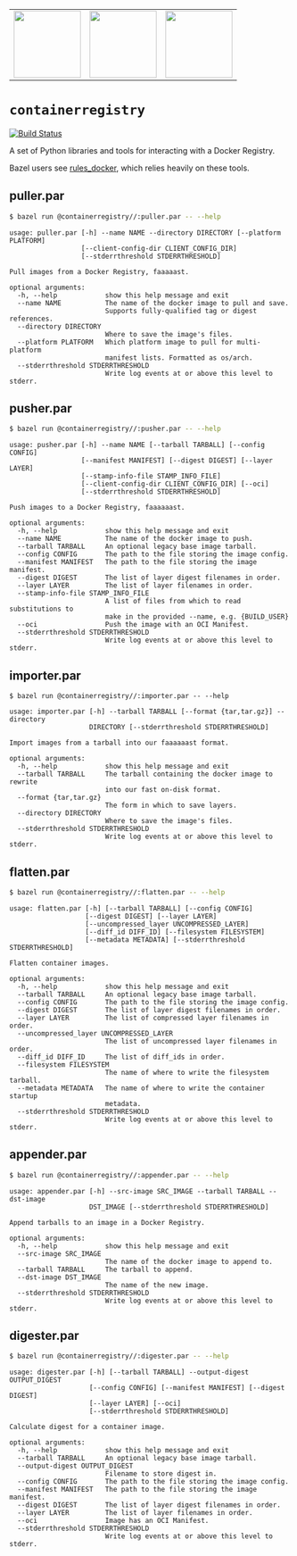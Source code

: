 <table><tr>
<td>
  <a href="https://gcr.io">
    <img src="https://avatars2.githubusercontent.com/u/1342004?s=200&v=4"
         height="120"/>
  </a>
</td>
<td>
  <a href="https://gcr.io">
    <img src="https://avatars2.githubusercontent.com/u/21046548?s=400&v=4"
         height="120"/>
  </a>
</td>
<td>
  <a href="https://bazel.build">
    <img src="https://bazel.build/images/bazel-icon.svg" height="120"/>
  </a>
</td>
</tr></table>

# `containerregistry`
[![Build Status](https://travis-ci.org/google/containerregistry.svg?branch=master)](https://travis-ci.org/google/containerregistry)

A set of Python libraries and tools for interacting with a Docker Registry.

Bazel users see <a href="https://github.com/bazelbuild/rules_docker">
  rules_docker</a>, which relies heavily on these tools.

## puller.par

```sh
$ bazel run @containerregistry//:puller.par -- --help
```

```
usage: puller.par [-h] --name NAME --directory DIRECTORY [--platform PLATFORM]
                  [--client-config-dir CLIENT_CONFIG_DIR]
                  [--stderrthreshold STDERRTHRESHOLD]

Pull images from a Docker Registry, faaaaast.

optional arguments:
  -h, --help            show this help message and exit
  --name NAME           The name of the docker image to pull and save.
                        Supports fully-qualified tag or digest references.
  --directory DIRECTORY
                        Where to save the image's files.
  --platform PLATFORM   Which platform image to pull for multi-platform
                        manifest lists. Formatted as os/arch.
  --stderrthreshold STDERRTHRESHOLD
                        Write log events at or above this level to stderr.
```

## pusher.par

```sh
$ bazel run @containerregistry//:pusher.par -- --help
```

```
usage: pusher.par [-h] --name NAME [--tarball TARBALL] [--config CONFIG]
                  [--manifest MANIFEST] [--digest DIGEST] [--layer LAYER]
                  [--stamp-info-file STAMP_INFO_FILE]
                  [--client-config-dir CLIENT_CONFIG_DIR] [--oci]
                  [--stderrthreshold STDERRTHRESHOLD]

Push images to a Docker Registry, faaaaaast.

optional arguments:
  -h, --help            show this help message and exit
  --name NAME           The name of the docker image to push.
  --tarball TARBALL     An optional legacy base image tarball.
  --config CONFIG       The path to the file storing the image config.
  --manifest MANIFEST   The path to the file storing the image manifest.
  --digest DIGEST       The list of layer digest filenames in order.
  --layer LAYER         The list of layer filenames in order.
  --stamp-info-file STAMP_INFO_FILE
                        A list of files from which to read substitutions to
                        make in the provided --name, e.g. {BUILD_USER}
  --oci                 Push the image with an OCI Manifest.
  --stderrthreshold STDERRTHRESHOLD
                        Write log events at or above this level to stderr.
```

## importer.par

```
$ bazel run @containerregistry//:importer.par -- --help
```

```
usage: importer.par [-h] --tarball TARBALL [--format {tar,tar.gz}] --directory
                    DIRECTORY [--stderrthreshold STDERRTHRESHOLD]

Import images from a tarball into our faaaaaast format.

optional arguments:
  -h, --help            show this help message and exit
  --tarball TARBALL     The tarball containing the docker image to rewrite
                        into our fast on-disk format.
  --format {tar,tar.gz}
                        The form in which to save layers.
  --directory DIRECTORY
                        Where to save the image's files.
  --stderrthreshold STDERRTHRESHOLD
                        Write log events at or above this level to stderr.
```

## flatten.par

```sh
$ bazel run @containerregistry//:flatten.par -- --help
```

```
usage: flatten.par [-h] [--tarball TARBALL] [--config CONFIG]
                   [--digest DIGEST] [--layer LAYER]
                   [--uncompressed_layer UNCOMPRESSED_LAYER]
                   [--diff_id DIFF_ID] [--filesystem FILESYSTEM]
                   [--metadata METADATA] [--stderrthreshold STDERRTHRESHOLD]

Flatten container images.

optional arguments:
  -h, --help            show this help message and exit
  --tarball TARBALL     An optional legacy base image tarball.
  --config CONFIG       The path to the file storing the image config.
  --digest DIGEST       The list of layer digest filenames in order.
  --layer LAYER         The list of compressed layer filenames in order.
  --uncompressed_layer UNCOMPRESSED_LAYER
                        The list of uncompressed layer filenames in order.
  --diff_id DIFF_ID     The list of diff_ids in order.
  --filesystem FILESYSTEM
                        The name of where to write the filesystem tarball.
  --metadata METADATA   The name of where to write the container startup
                        metadata.
  --stderrthreshold STDERRTHRESHOLD
                        Write log events at or above this level to stderr.
```

## appender.par

```sh
$ bazel run @containerregistry//:appender.par -- --help
```

```
usage: appender.par [-h] --src-image SRC_IMAGE --tarball TARBALL --dst-image
                    DST_IMAGE [--stderrthreshold STDERRTHRESHOLD]

Append tarballs to an image in a Docker Registry.

optional arguments:
  -h, --help            show this help message and exit
  --src-image SRC_IMAGE
                        The name of the docker image to append to.
  --tarball TARBALL     The tarball to append.
  --dst-image DST_IMAGE
                        The name of the new image.
  --stderrthreshold STDERRTHRESHOLD
                        Write log events at or above this level to stderr.
```

## digester.par

```sh
$ bazel run @containerregistry//:digester.par -- --help
```

```
usage: digester.par [-h] [--tarball TARBALL] --output-digest OUTPUT_DIGEST
                    [--config CONFIG] [--manifest MANIFEST] [--digest DIGEST]
                    [--layer LAYER] [--oci]
                    [--stderrthreshold STDERRTHRESHOLD]

Calculate digest for a container image.

optional arguments:
  -h, --help            show this help message and exit
  --tarball TARBALL     An optional legacy base image tarball.
  --output-digest OUTPUT_DIGEST
                        Filename to store digest in.
  --config CONFIG       The path to the file storing the image config.
  --manifest MANIFEST   The path to the file storing the image manifest.
  --digest DIGEST       The list of layer digest filenames in order.
  --layer LAYER         The list of layer filenames in order.
  --oci                 Image has an OCI Manifest.
  --stderrthreshold STDERRTHRESHOLD
                        Write log events at or above this level to stderr.
```
